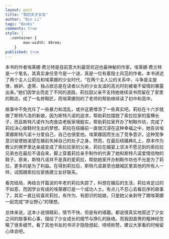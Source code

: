 ```yaml
---
layout: post
title: "我的天才女友"
author: "Bin Li"
tags: "Books"
comments: true
style: |
  .container {
        max-width: 48rem;
    } 
published: true
---
```


本书的作者埃莱娜·费兰特是目前意大利最受欢迎也最神秘的作家。埃莱娜·费兰特是一个笔名，其真实身份至今是一个谜，真是一位有着隐士风范的作者。本书讲述了两个主人公莉拉和埃莱娜的少女时代，“在两个主人公的关系中，斗争是主旋律，嫉妒、虚荣、独占欲总是在读者以为的少女友谊的高光时刻被毫不留情的暴露出来。”她们因学业而走了不同的道路，莉拉因父亲不支持她继续读书而留在了家里的鞋店，成了一名修鞋匠，而埃莱娜则的了老师的帮助继续读了初中和高中。

<!--more-->

故事中不免充斥了一些暴力和混乱，或许这更增添了一些真实吧。莉拉在十六岁就做了斯特凡洛的新娘，因为斯特凡诺的追求，帮助莉拉摆脱了索拉拉家的蛮横长子，而且斯特凡诺作为肉食店老板家境殷实，帮助莉拉家开办了制鞋作坊，完成了莉拉决心做鞋时生出的梦想。莉拉在结婚前一直很沉浸在这种幸福之中，她告诉埃莱娜斯特凡诺十分爱自己，自己也很爱他。埃莱娜因而生出了竞争意识，这种竞争意识驱使她渴望在婚前失掉自己的处子之身。然而，在最后结婚典礼上，原本作为教父的佛罗里达亲戚变成了索拉拉家的父亲，莉拉在婚宴上坚决不愿见到的索拉拉兄弟也在最后不请自来，脚上穿着莉拉亲手制作的代表了她和斯特凡诺爱情信物的鞋子。原来，斯特凡诺并不是真的爱莉拉，帮助她家开办制鞋作坊也不光是为了莉拉，更多的是为了利益。在得到莉拉后，斯特凡诺甚至也跟城区里其他的所有人一样，试图跟索拉拉家族建立友好联系。

看完结局，再结合开篇说的年老的莉拉失踪了，料想在婚后的生活，莉拉肯定过的不如意，而因学业有成的埃莱娜已是一个成功人士。有点儿不忍心去看后序的故事了，其实一直比较喜欢莉拉，有作为、有胆识的姑娘，只是她父亲剥夺了跟埃莱娜一起完成“学业野心”的理想。

总体来说，这本小说很精彩，情节不快，但是有的琢磨。都说很真实地叙述了少女之间的故事和心事，描绘了少女成长的细节与挣扎的脉络。而我因直男的粗神经忽略了很多细节，看了其他书友的书评才隐隐想起、啧啧称赞，建议大家看的时候留心体会吧。


